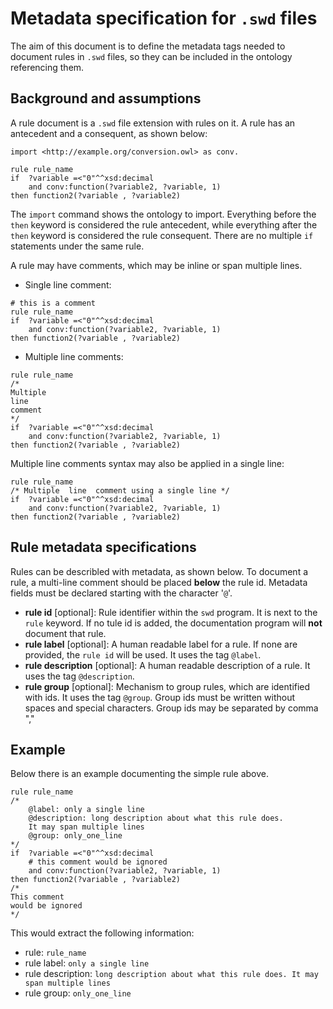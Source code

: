 # Metadata specification for `.swd` files
The aim of this document is to define the metadata tags needed to document rules in `.swd` files, so they can be included in the ontology referencing them. 

## Background and assumptions

A rule document is a `.swd` file extension with rules on it. A rule has an antecedent and a consequent, as shown below:

```
import <http://example.org/conversion.owl> as conv.

rule rule_name
if  ?variable =<"0"^^xsd:decimal
    and conv:function(?variable2, ?variable, 1) 
then function2(?variable , ?variable2)
```

The `import` command shows the ontology to import. Everything before the `then` keyword is considered the rule antecedent, while everything after the `then` keyword is considered the rule consequent. There are no multiple `if` statements under the same rule.

A rule may have comments, which may  be inline or span multiple lines. 
* Single line comment:
```
# this is a comment
rule rule_name
if  ?variable =<"0"^^xsd:decimal
    and conv:function(?variable2, ?variable, 1) 
then function2(?variable , ?variable2)
```

- Multiple line comments: 
```
rule rule_name
/*
Multiple 
line 
comment
*/
if  ?variable =<"0"^^xsd:decimal
    and conv:function(?variable2, ?variable, 1) 
then function2(?variable , ?variable2)
```
Multiple line comments syntax may also be applied in a single line:

```
rule rule_name
/* Multiple  line  comment using a single line */
if  ?variable =<"0"^^xsd:decimal
    and conv:function(?variable2, ?variable, 1) 
then function2(?variable , ?variable2)
```

## Rule metadata specifications
Rules can be describled with metadata, as shown below. To document a rule, a multi-line comment should be placed **below** the rule id. Metadata fields must be declared starting with the character '`@`'.

- **rule id** [optional]: Rule identifier within the `swd` program. It is next to the `rule` keyword. If no tule id is added, the documentation program will **not** document that rule.
- **rule label** [optional]: A human readable label for a rule. If none are provided, the `rule id` will be used. It uses the tag `@label`.
- **rule description** [optional]: A human readable description of a rule. It uses the tag `@description`.
- **rule group** [optional]: Mechanism to group rules, which are identified with ids. It uses the tag `@group`. Group ids must be written without spaces and special characters. Group ids may be separated by comma ","

## Example
Below there is an example documenting the simple rule above.

```
rule rule_name
/* 
    @label: only a single line
    @description: long description about what this rule does.
    It may span multiple lines
    @group: only_one_line
*/
if  ?variable =<"0"^^xsd:decimal
    # this comment would be ignored
    and conv:function(?variable2, ?variable, 1) 
then function2(?variable , ?variable2)
/*
This comment
would be ignored
*/
```
This would extract the following information:
- rule: `rule_name`
- rule label: `only a single line`
- rule description: `long description about what this rule does.
    It may span multiple lines`
- rule group: `only_one_line`



